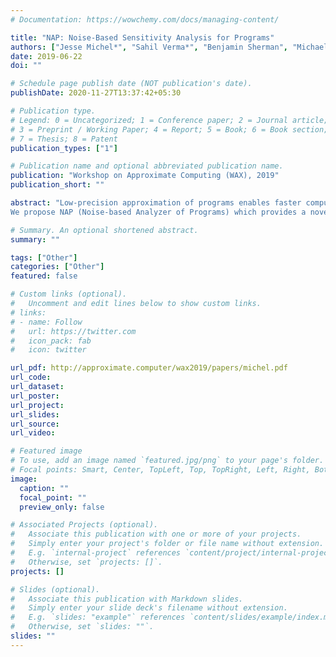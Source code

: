```yaml
---
# Documentation: https://wowchemy.com/docs/managing-content/

title: "NAP: Noise-Based Sensitivity Analysis for Programs"
authors: ["Jesse Michel*", "Sahil Verma*", "Benjamin Sherman", "Michael Carbin"]
date: 2019-06-22
doi: ""

# Schedule page publish date (NOT publication's date).
publishDate: 2020-11-27T13:37:42+05:30

# Publication type.
# Legend: 0 = Uncategorized; 1 = Conference paper; 2 = Journal article;
# 3 = Preprint / Working Paper; 4 = Report; 5 = Book; 6 = Book section;
# 7 = Thesis; 8 = Patent
publication_types: ["1"]

# Publication name and optional abbreviated publication name.
publication: "Workshop on Approximate Computing (WAX), 2019"
publication_short: ""

abstract: "Low-precision approximation of programs enables faster computation in fields such as machine learning, data analytics, and vision. Such approximations automatically transform a program into one that approximates the original output but executes much faster. At the heart of this approximation is sensitivity analysis - understanding the program's robustness to various perturbations. Sensitivity analysis provides a metric to measure how much each value in the program to produce a faster, yet accurate, approximate program.
We propose NAP (Noise-based Analyzer of Programs) which provides a novel sensitivity analysis of each operator and variable in a program. NAP performs sensitivity analysis by introducing independent Gaussian noise to each value in a program (e.g., arithmetic operator and variable reference), producing a stochastic semantics of the program."

# Summary. An optional shortened abstract.
summary: ""

tags: ["Other"]
categories: ["Other"]
featured: false

# Custom links (optional).
#   Uncomment and edit lines below to show custom links.
# links:
# - name: Follow
#   url: https://twitter.com
#   icon_pack: fab
#   icon: twitter

url_pdf: http://approximate.computer/wax2019/papers/michel.pdf
url_code:
url_dataset:
url_poster:
url_project:
url_slides:
url_source:
url_video:

# Featured image
# To use, add an image named `featured.jpg/png` to your page's folder. 
# Focal points: Smart, Center, TopLeft, Top, TopRight, Left, Right, BottomLeft, Bottom, BottomRight.
image:
  caption: ""
  focal_point: ""
  preview_only: false

# Associated Projects (optional).
#   Associate this publication with one or more of your projects.
#   Simply enter your project's folder or file name without extension.
#   E.g. `internal-project` references `content/project/internal-project/index.md`.
#   Otherwise, set `projects: []`.
projects: []

# Slides (optional).
#   Associate this publication with Markdown slides.
#   Simply enter your slide deck's filename without extension.
#   E.g. `slides: "example"` references `content/slides/example/index.md`.
#   Otherwise, set `slides: ""`.
slides: ""
---
```

